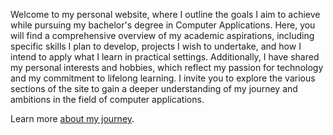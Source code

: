 <title>My Education Journey</title>

<p>
Welcome to my personal website, where I outline the goals I aim to achieve while pursuing my bachelor's degree in Computer Applications. Here, you will find a comprehensive overview of my academic aspirations, including specific skills I plan to develop, projects I wish to undertake, and how I intend to apply what I learn in practical settings. Additionally, I have shared my personal interests and hobbies, which reflect my passion for technology and my commitment to lifelong learning. I invite you to explore the various sections of the site to gain a deeper understanding of my journey and ambitions in the field of computer applications.
</p>

<p>Learn more <a href="https://github.com/ragloria-bot/ragloria-bot.github.io">about my journey</a>.</p>